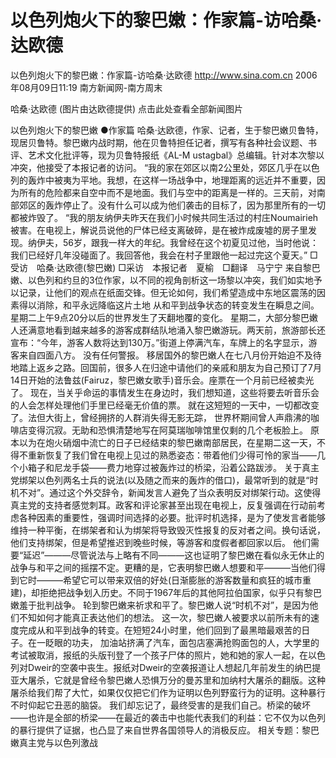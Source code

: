 # 以色列炮火下的黎巴嫩：作家篇-访哈桑·达欧德

以色列炮火下的黎巴嫩：作家篇-访哈桑·达欧德
http://www.sina.com.cn 2006年08月09日11:19 南方新闻网-南方周末


哈桑·达欧德 (图片由达欧德提供)
点击此处查看全部新闻图片


以色列炮火下的黎巴嫩
●作家篇
哈桑·达欧德，作家、记者，生于黎巴嫩贝鲁特，现居贝鲁特。黎巴嫩内战时期，他在贝鲁特担任记者，撰写有各种社会议题、书评、艺术文化批评等，现为贝鲁特报纸《AL-M
ustagbal》总编辑。针对本次黎以冲突，他接受了本报记者的访问。
“我的家在郊区以南2公里处，郊区几乎在以色列的轰炸中被夷为平地。我想，在这样一场战争中，地理距离的远近并不重要，因为所有的危险都来自空中而不是地面。我们与空中的距离是一样的。三天前，对南部郊区的轰炸停止了。没有什么可以成为他们袭击的目标了，因为那里所有的一切都被炸毁了。
“我的朋友纳伊夫昨天在我们小时候共同生活过的村庄Noumairieh被害。在电视上，解说员说他的尸体已经支离破碎，是在被炸成废墟的房子里发现。纳伊夫，56岁，跟我一样大的年纪。我曾经在这个初夏见过他，当时他说：我们已经好几年没碰面了。我回答他，我会在村子里跟他一起过完这个夏天。”
□受访　哈桑·达欧德(黎巴嫩)
□采访　本报记者　夏榆　□翻译　马宁宁
来自黎巴嫩、以色列和约旦的3位作家，以不同的视角剖析这一场黎以冲突，我们如实地予以记录，让他们的观点在纸面交锋。但无论如何，我们希望造成中东地区震荡的因素得以消除，和平永远降临这片土地
从和平到战争状态的转变发生在瞬息之间。星期二上午9点20分以后的世界发生了天翻地覆的变化。
星期二，大部分黎巴嫩人还满意地看到越来越多的游客成群结队地涌入黎巴嫩游玩。两天前，旅游部长还宣布：“今年，游客人数将达到130万。”街道上停满汽车，车牌上的名字显示，游客来自四面八方。
没有任何警报。
移居国外的黎巴嫩人在七八月份开始迫不及待地踏上返乡之路。回国前，很多人在归途中请他们的亲戚和朋友为自己预订了7月14日开始的法鲁兹(Fairuz，黎巴嫩女歌手)音乐会。座票在一个月前已经被卖光了。
现在，当关乎命运的事情发生在身边时，我们想知道，这些将要去听音乐会的人会怎样处理他们手里已经毫无价值的票。
就在这短短的一天中，一切都改变了。法但大街上，曾经拥挤的人群消失得无影无踪，
世界杯期间曾人声鼎沸的咖啡店变得沉寂。无助和恐惧清楚地写在阿莫瑞咖啡馆里仅剩的几个老板脸上。
原本以为在炮火硝烟中流亡的日子已经结束的黎巴嫩南部居民，在星期二这一天，不得不重新恢复了我们曾在电视上见过的熟悉姿态：带着他们少得可怜的家当——几个小箱子和尼龙手袋——费力地穿过被轰炸过的桥梁，沿着公路跋涉。
关于真主党绑架以色列两名士兵的说法(以及随之而来的轰炸的借口)，最常听到的就是“时机不对”。通过这个外交辞令，新闻发言人避免了当众表明反对绑架行动。这使得真主党的支持者感觉刺耳。政客和评论家甚至出现在电视上，反复强调在行动前考虑各种因素的重要性，强调时间选择的必要。批评时机选择，是为了使发言者能够维持一种平衡，在绑架者和认为绑架将导致毁灭性报复的反对者之间。换句话说，他们支持绑架，但是希望推迟到晚些时候，等游客和度假者都回家以后。
他们需要“延迟”———尽管说法与上略有不同———这也证明了黎巴嫩在看似永无休止的战争与和平之间的摇摆不定。更糟的是，它表明黎巴嫩人想要和平———当他们得到它时———希望它可以带来双倍的好处(日渐膨胀的游客数量和疯狂的城市重建)，却拒绝把战争划入历史。不同于1967年后的其他阿拉伯国家，似乎只有黎巴嫩羞于批判战争。
轮到黎巴嫩来祈求和平了。黎巴嫩人说“时机不对”，是因为他们不知如何才能真正表达他们的想法。
这一次，黎巴嫩人被要求以前所未有的速度完成从和平到战争的转变。在短短24小时里，他们回到了最黑暗最艰苦的日子。在一眨眼的功夫，
加油站挤满了汽车，面包店塞满抢购面包的人，大学里的考试被取消，报纸的头版刊登了一个孩子尸体的照片，她和她的家人一起，在以色列对Dweir的空袭中丧生。报纸对Dweir的空袭报道让人想起几年前发生的纳巴提亚大屠杀，它就是曾经令黎巴嫩人恐惧万分的曼苏里和加纳村大屠杀的翻版。这种屠杀给我们帮了大忙，如果仅仅把它们作为证明以色列野蛮行为的证明。这种暴行不时仰起它丑恶的脑袋。
我们却忘记了，最终受害的是我们自己。桥梁的破坏——也许是全部的桥梁——在最近的袭击中也能代表我们的利益：它不仅为以色列的暴行提供了证据，也凸显了来自世界各国领导人的消极反应。
相关专题：黎巴嫩真主党与以色列激战 


